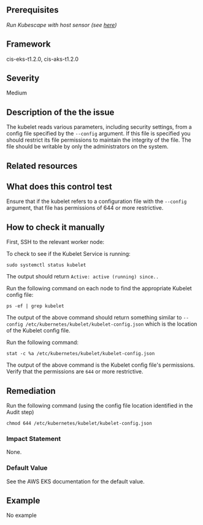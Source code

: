 ## Prerequisites
 *Run Kubescape with host sensor (see [here](https://hub.armo.cloud/docs/host-sensor))*
 
## Framework
cis-eks-t1.2.0, cis-aks-t1.2.0
 
## Severity
Medium

## Description of the the issue
The kubelet reads various parameters, including security settings, from a config file specified by the `--config` argument. If this file is specified you should restrict its file permissions to maintain the integrity of the file. The file should be writable by only the administrators on the system.
 
## Related resources

 
## What does this control test
Ensure that if the kubelet refers to a configuration file with the `--config` argument, that file has permissions of 644 or more restrictive.
 
## How to check it manually
First, SSH to the relevant worker node:

 To check to see if the Kubelet Service is running:

 
```
sudo systemctl status kubelet

```
 The output should return `Active: active (running) since..`

 Run the following command on each node to find the appropriate Kubelet config file:

 
```
ps -ef | grep kubelet

```
 The output of the above command should return something similar to `--config /etc/kubernetes/kubelet/kubelet-config.json` which is the location of the Kubelet config file.

 Run the following command:

 
```
stat -c %a /etc/kubernetes/kubelet/kubelet-config.json

```
 The output of the above command is the Kubelet config file's permissions. Verify that the permissions are `644` or more restrictive.
## Remediation
Run the following command (using the config file location identified in the Audit step)

 
```
chmod 644 /etc/kubernetes/kubelet/kubelet-config.json

```
 
### Impact Statement
None.
### Default Value
See the AWS EKS documentation for the default value.
## Example
No example
